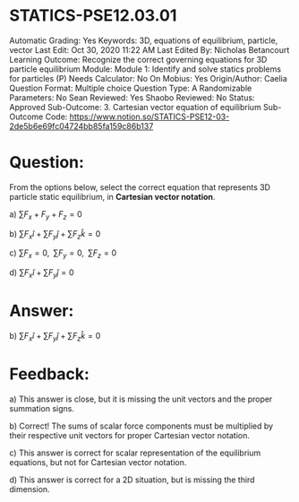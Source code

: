# STATICS-PSE12.03.01

Automatic Grading: Yes
Keywords: 3D, equations of equilibrium, particle, vector
Last Edit: Oct 30, 2020 11:22 AM
Last Edited By: Nicholas Betancourt
Learning Outcome: Recognize the correct governing equations for 3D particle equilibrium 
Module: Module 1: Identify and solve statics problems for particles (P)
Needs Calculator: No
On Mobius: Yes
Origin/Author: Caelia
Question Format: Multiple choice
Question Type: A
Randomizable Parameters: No
Sean Reviewed: Yes
Shaobo Reviewed: No
Status: Approved
Sub-Outcome: 3. Cartesian vector equation of equilibrium 
Sub-Outcome Code: https://www.notion.so/STATICS-PSE12-03-2de5b6e69fc04724bb85fa159c86b137

# Question:

From the options below, select the correct equation that represents 3D particle static equilibrium, in **Cartesian vector notation**.

a) $\sum{F}_x+{F}_y+F_z=0$

b) $\sum F_x\hat{i}+\sum F_y\hat{j}+\sum F_z\hat{k}=0$

c) $\sum{F}_x=0,\;\;\sum{F}_y=0,\;\;\sum{F}_z=0$

d) $\sum F_x\hat{i}+\sum F_y\hat{j}=0$

# Answer:

b) $\sum F_x\hat{i}+\sum F_y\hat{j}+\sum F_z\hat{k}=0$

# Feedback:

a) This answer is close, but it is missing the unit vectors and the proper summation signs.

b) Correct!  The sums of scalar force components must be multiplied by their respective unit vectors for proper Cartesian vector notation. 

c) This answer is correct for scalar representation of the equilibrium equations, but not for Cartesian vector notation.

d) This answer is correct for a 2D situation, but is missing the third dimension.